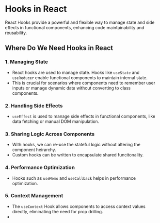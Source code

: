 # Hooks in React

React Hooks provide a powerful and flexible way to manage state and side effects in functional components, enhancing code maintainability and reusability.

## Where Do We Need Hooks in React

### 1. Managing State

- React hooks are used to manage state. Hooks like `useState` and `useReducer` enable functional components to maintain internal state.
- This is crucial for scenarios where components need to remember user inputs or manage dynamic data without converting to class components.

### 2. Handling Side Effects

- `useEffect` is used to manage side effects in functional components, like data fetching or manual DOM manipulation.

### 3. Sharing Logic Across Components

- With hooks, we can re-use the stateful logic without altering the component heirarchy.
- Custom hooks can be written to encapsulate shared funcitonality.

### 4. Performance Optimization

- Hooks such as `useMemo` and `useCallback` helps in performance optimization.

### 5. Context Management

- The `useContext` Hook allows components to access context values directly, eliminating the need for prop drilling.
-